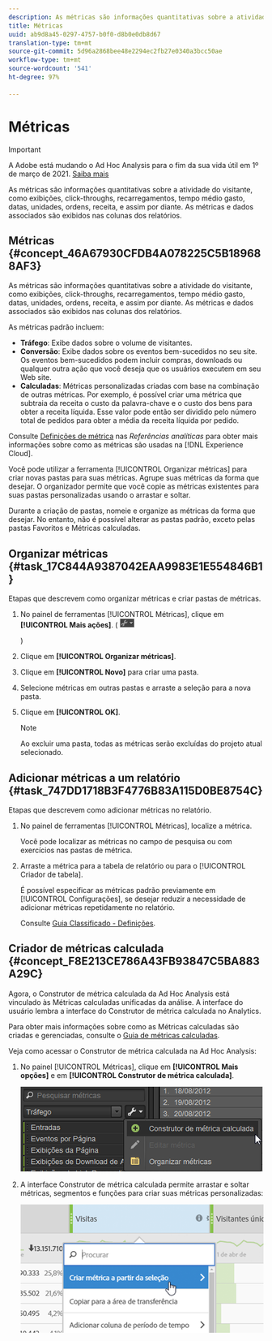 ```yaml
---
description: As métricas são informações quantitativas sobre a atividade do visitante, como exibições, click-throughs, recarregamentos, tempo médio gasto, datas, unidades, ordens, receita, e assim por diante. As métricas e dados associados são exibidos nas colunas dos relatórios.
title: Métricas
uuid: ab9d8a45-0297-4757-b0f0-d8b0e0db8d67
translation-type: tm+mt
source-git-commit: 5d96a2868bee48e2294ec2fb27e0340a3bcc50ae
workflow-type: tm+mt
source-wordcount: '541'
ht-degree: 97%

---
```



# Métricas

>[!IMPORTANT]
>
>A Adobe está mudando o Ad Hoc Analysis para o fim da sua vida útil em 1º de março de 2021. [Saiba mais](https://adobe.ly/discoverworkspace)

As métricas são informações quantitativas sobre a atividade do visitante, como exibições, click-throughs, recarregamentos, tempo médio gasto, datas, unidades, ordens, receita, e assim por diante. As métricas e dados associados são exibidos nas colunas dos relatórios.

## Métricas {#concept_46A67930CFDB4A078225C5B189688AF3}

As métricas são informações quantitativas sobre a atividade do visitante, como exibições, click-throughs, recarregamentos, tempo médio gasto, datas, unidades, ordens, receita, e assim por diante. As métricas e dados associados são exibidos nas colunas dos relatórios.

As métricas padrão incluem:

* **Tráfego**: Exibe dados sobre o volume de visitantes.
* **Conversão**: Exibe dados sobre os eventos bem-sucedidos no seu site. Os eventos bem-sucedidos podem incluir compras, downloads ou qualquer outra ação que você deseja que os usuários executem em seu Web site.
* **Calculadas**: Métricas personalizadas criadas com base na combinação de outras métricas. Por exemplo, é possível criar uma métrica que subtraia da receita o custo da palavra-chave e o custo dos bens para obter a receita líquida. Esse valor pode então ser dividido pelo número total de pedidos para obter a média da receita líquida por pedido.

Consulte [Definições de métrica](https://docs.adobe.com/content/help/pt-BR/analytics/components/metrics/overview.html) nas *Referências analíticas* para obter mais informações sobre como as métricas são usadas na [!DNL Experience Cloud].

Você pode utilizar a ferramenta [!UICONTROL Organizar métricas] para criar novas pastas para suas métricas. Agrupe suas métricas da forma que desejar. O organizador permite que você copie as métricas existentes para suas pastas personalizadas usando o arrastar e soltar.

Durante a criação de pastas, nomeie e organize as métricas da forma que desejar. No entanto, não é possível alterar as pastas padrão, exceto pelas pastas Favoritos e Métricas calculadas.

## Organizar métricas {#task_17C844A9387042EAA9983E1E554846B1}

Etapas que descrevem como organizar métricas e criar pastas de métricas.

<!-- 

t_organize_metrics.xml

 -->

1. No painel de ferramentas [!UICONTROL Métricas], clique em **[!UICONTROL Mais ações]**. (  ![](assets/tools_icon.png)

   )
1. Clique em **[!UICONTROL Organizar métricas]**.
1. Clique em **[!UICONTROL Novo]** para criar uma pasta.
1. Selecione métricas em outras pastas e arraste a seleção para a nova pasta.
1. Clique em **[!UICONTROL OK]**.

   >[!NOTE]
   >
   >Ao excluir uma pasta, todas as métricas serão excluídas do projeto atual selecionado.

## Adicionar métricas a um relatório {#task_747DD1718B3F4776B83A115D0BE8754C}

Etapas que descrevem como adicionar métricas no relatório.

<!-- 

t_add_metrics_dsc.xml

 -->

1. No painel de ferramentas [!UICONTROL Métricas], localize a métrica.

   Você pode localizar as métricas no campo de pesquisa ou com exercícios nas pastas de métrica.

1. Arraste a métrica para a tabela de relatório ou para o [!UICONTROL Criador de tabela].

   É possível especificar as métricas padrão previamente em [!UICONTROL Configurações], se desejar reduzir a necessidade de adicionar métricas repetidamente no relatório.

   Consulte [Guia Classificado - Definições](/help/analyze/ad-hoc-analysis/c-global-settings.md#reference_FB9BADD7E3DA42C1BB2A02A6E9D5C1CF).

## Criador de métricas calculada {#concept_F8E213CE786A43FB93847C5BA883A29C}

Agora, o Construtor de métrica calculada da Ad Hoc Analysis está vinculado às Métricas calculadas unificadas da análise. A interface do usuário lembra a interface do Construtor de métrica calculada no Analytics.

<!-- 

c_calc_metric_builder.xml

 -->

Para obter mais informações sobre como as Métricas calculadas são criadas e gerenciadas, consulte o [Guia de métricas calculadas](https://docs.adobe.com/content/help/pt-BR/analytics/components/calculated-metrics/cm-overview.html).

Veja como acessar o Construtor de métrica calculada na Ad Hoc Analysis:

1. No painel [!UICONTROL Métricas], clique em **[!UICONTROL Mais opções]** e em **[!UICONTROL Construtor de métrica calculada]**.

   ![](assets/more_options_calc.png)

1. A interface Construtor de métrica calculada permite arrastar e soltar métricas, segmentos e funções para criar suas métricas personalizadas:

   ![](assets/calc_metrics.png)

